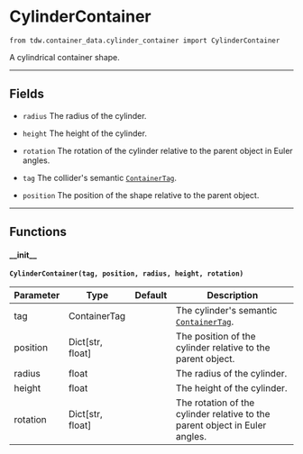 # CylinderContainer

`from tdw.container_data.cylinder_container import CylinderContainer`

A cylindrical container shape.

***

## Fields

- `radius` The radius of the cylinder.

- `height` The height of the cylinder.

- `rotation` The rotation of the cylinder relative to the parent object in Euler angles.

- `tag` The collider's semantic [`ContainerTag`](container_tag.md).

- `position` The position of the shape relative to the parent object.

***

## Functions

#### \_\_init\_\_

**`CylinderContainer(tag, position, radius, height, rotation)`**

| Parameter | Type | Default | Description |
| --- | --- | --- | --- |
| tag |  ContainerTag |  | The cylinder's semantic [`ContainerTag`](container_tag.md). |
| position |  Dict[str, float] |  | The position of the cylinder relative to the parent object. |
| radius |  float |  | The radius of the cylinder. |
| height |  float |  | The height of the cylinder. |
| rotation |  Dict[str, float] |  | The rotation of the cylinder relative to the parent object in Euler angles. |